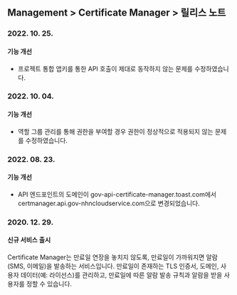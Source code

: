 ## Management > Certificate Manager > 릴리스 노트

### 2022. 10. 25.
#### 기능 개선
* 프로젝트 통합 앱키를 통한 API 호출이 제대로 동작하지 않는 문제를 수정하였습니다.

### 2022. 10. 04.
#### 기능 개선
* 역할 그룹 관리를 통해 권한을 부여할 경우 권한이 정상적으로 적용되지 않는 문제를 수정하였습니다.

### 2022. 08. 23.
#### 기능 개선
* API 엔드포인트의 도메인이 gov-api-certificate-manager.toast.com에서 certmanager.api.gov-nhncloudservice.com으로 변경되었습니다.

### 2020. 12. 29.
#### 신규 서비스 출시
Certificate Manager는 만료일 연장을 놓치지 않도록, 만료일이 가까워지면 알람(SMS, 이메일)을 발송하는 서비스입니다.
만료일이 존재하는 TLS 인증서, 도메인, 사용자 데이터(예: 라이선스)를 관리하고, 만료일에 따른 알람 발송 규칙과 알람을 받을 사용자를 정할 수 있습니다.

